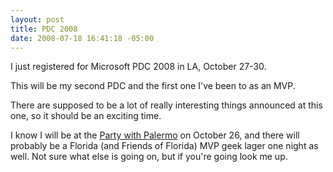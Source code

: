 ```yaml
---
layout: post
title: PDC 2008
date: 2008-07-18 16:41:18 -05:00
---
```


I just registered for Microsoft PDC 2008 in LA, October 27-30.

This will be my second PDC and the first one I've been to as an MVP.

There are supposed to be a lot of really interesting things announced at this one, so it should be an exciting time.

I know I will be at the [Party with Palermo](http://www.partywithpalermo.com/) on October 26, and there will probably be a Florida (and Friends of Florida) MVP geek lager one night as well. Not sure what else is going on, but if you're going look me up.
